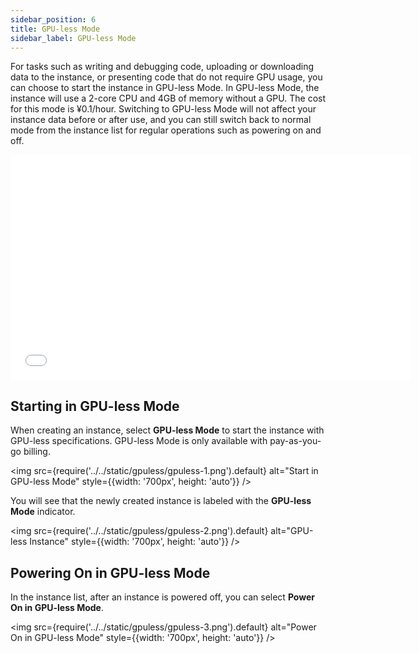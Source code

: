```yaml
---
sidebar_position: 6
title: GPU-less Mode
sidebar_label: GPU-less Mode
---
```


For tasks such as writing and debugging code, uploading or downloading data to the instance, or presenting code that do not require GPU usage, you can choose to start the instance in GPU-less Mode. In GPU-less Mode, the instance will use a 2-core CPU and 4GB of memory without a GPU. The cost for this mode is ¥0.1/hour. Switching to GPU-less Mode will not affect your instance data before or after use, and you can still switch back to normal mode from the instance list for regular operations such as powering on and off.

<iframe width="640" height="360" 
  src={require('../../static/video/demo/gpuless_mode.mp4').default}
  frameborder="0" allowfullscreen>
</iframe>

## Starting in GPU-less Mode

When creating an instance, select **GPU-less Mode** to start the instance with GPU-less specifications. GPU-less Mode is only available with pay-as-you-go billing.

<img src={require('../../static/gpuless/gpuless-1.png').default} alt="Start in GPU-less Mode" style={{width: '700px', height: 'auto'}} />

You will see that the newly created instance is labeled with the **GPU-less Mode** indicator.

<img src={require('../../static/gpuless/gpuless-2.png').default} alt="GPU-less Instance" style={{width: '700px', height: 'auto'}} />

## Powering On in GPU-less Mode

In the instance list, after an instance is powered off, you can select **Power On in GPU-less Mode**.

<img src={require('../../static/gpuless/gpuless-3.png').default} alt="Power On in GPU-less Mode" style={{width: '700px', height: 'auto'}} />
